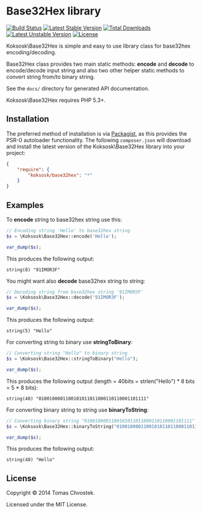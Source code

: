# Base32Hex library

[![Build Status](https://travis-ci.org/koksosk/base32hex.svg)](https://travis-ci.org/koksosk/base32hex)
[![Latest Stable Version](https://poser.pugx.org/koksosk/base32hex/v/stable.svg)](https://packagist.org/packages/koksosk/base32hex)
[![Total Downloads](https://poser.pugx.org/koksosk/base32hex/downloads.svg)](https://packagist.org/packages/koksosk/base32hex)
[![Latest Unstable Version](https://poser.pugx.org/koksosk/base32hex/v/unstable.svg)](https://packagist.org/packages/koksosk/base32hex)
[![License](https://poser.pugx.org/koksosk/base32hex/license.svg)](https://packagist.org/packages/koksosk/base32hex)

Koksosk\Base32Hex is simple and easy to use library class for base32hex encoding/decoding.

Base32Hex class provides two main static methods: **encode** and **decode** to encode/decode
input string and also two other helper static methods to convert string from/to binary string.

See the `docs/` directory for generated API documentation.

Koksosk\Base32Hex requires PHP 5.3+.

## Installation

The preferred method of installation is via [Packagist][], as this provides
the PSR-0 autoloader functionality. The following `composer.json` will download
and install the latest version of the Koksosk\Base32Hex library into your project:

```json
{
    "require": {
        "koksosk/base32hex": "*"
    }
}
```

## Examples

To **encode** string to base32hex string use this:

```php
// Encoding string 'Hello' to base32hex string
$s = \Koksosk\Base32Hex::encode('Hello');

var_dump($s);
```

This produces the following output:

```
string(8) "91IMOR3F"
```

You might want also **decode** base32hex string to string:

```php
// Decoding string from base32hex string '91IMOR3F'
$s = \Koksosk\Base32Hex::decode('91IMOR3F');

var_dump($s);
```

This produces the following output:

```
string(5) "Hello"
```

For converting string to binary use **stringToBinary**:

```php
// Converting string "Hello" to binary string
$s = \Koksosk\Base32Hex::stringToBinary("Hello");

var_dump($s);
```

This produces the following output (length = 40bits = strlen("Hello") * 8 bits = 5 * 8 bits):

```
string(40) "0100100001100101011011000110110001101111"
```

For converting binary string to string use **binaryToString**:

```php
// Converting binary string "0100100001100101011011000110110001101111" to string
$s = \Koksosk\Base32Hex::binaryToString("0100100001100101011011000110110001101111");

var_dump($s);
```

This produces the following output:

```
string(40) "Hello"
```
## License

Copyright &copy; 2014 Tomas Chvostek.

Licensed under the MIT License.

[phpdoc-md]: https://github.com/evert/phpdoc-md
[packagist]: http://packagist.org/
